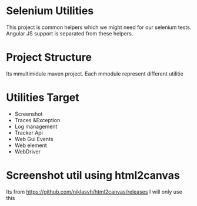 # Selenium Utilities
This project is common helpers which we might need for our selenium tests. 
Angular JS support is separated from these helpers. 

# Project Structure 
Its mmultimidule maven project. 
Each mmodule represent different utilitie

# Utilities Target 
- Screenshot
- Traces &Exception 
- Log management 
- Tracker Api
- Web Gui Events
- Web element
- WebDriver


# Screenshot util using html2canvas
Its from https://github.com/niklasvh/html2canvas/releases
I will only use this 
